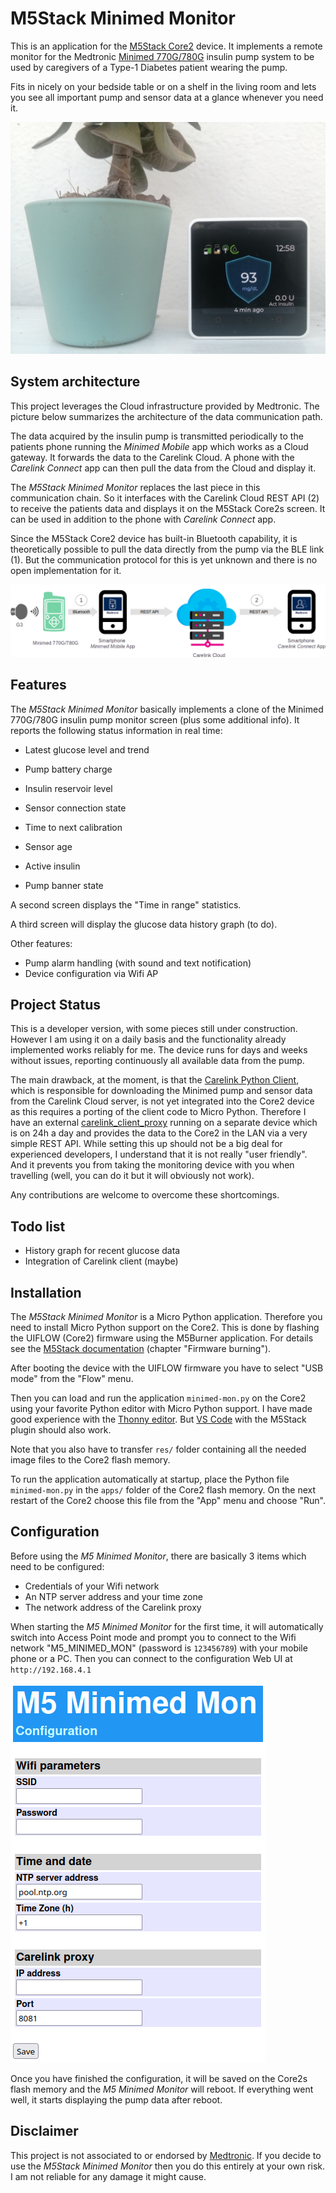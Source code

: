 # M5Stack Minimed Monitor
This is an application for the [M5Stack Core2](https://shop.m5stack.com/collections/m5-core/products/m5stack-core2-esp32-iot-development-kit?variant=35960244109476) device. It implements a remote monitor for the Medtronic [Minimed 770G/780G](https://www.medtronicdiabetes.com/products/minimed-770g-insulin-pump-system)  insulin pump system to be used by caregivers of a Type-1 Diabetes patient wearing the pump.

Fits in nicely on your bedside table or on a shelf in the living room and lets you see all important pump and sensor data at a glance whenever you need it.



![m5-minimed-monitor](img/m5-minimed-monitor.jpg)



## System architecture

This project leverages the Cloud infrastructure provided by Medtronic. The picture below summarizes the architecture of the data communication path.

The data acquired by the insulin pump is transmitted periodically to the patients phone running the *Minimed Mobile* app which works as a Cloud gateway. It forwards the data to the Carelink Cloud. A phone with the *Carelink Connect* app can then pull the data from the Cloud and display it.

The *M5Stack Minimed Monitor* replaces the last piece in this communication chain. So it interfaces with the Carelink Cloud REST API (2) to receive the patients data and displays it on the M5Stack Core2s screen. It can be used in addition to the phone with *Carelink Connect* app.

Since the M5Stack Core2 device has built-in Bluetooth capability, it is theoretically possible to pull the data directly from the pump via the BLE link (1). But the communication protocol for this is yet unknown and there is no open implementation for it.



![minimed 780g comms](img/minimed-780g-comms.png)

## Features

The *M5Stack Minimed Monitor* basically implements a clone of the Minimed 770G/780G insulin pump monitor screen (plus some additional info). It reports the following status information in real time:

* Latest glucose level and trend

* Pump battery charge

* Insulin reservoir level

* Sensor connection state

* Time to next calibration

* Sensor age

* Active insulin

* Pump banner state

  

A second screen displays the "Time in range" statistics. 

A third screen will display the glucose data history graph (to do).



Other features:

* Pump alarm handling (with sound and text notification)
* Device configuration via Wifi AP



## Project Status

This is a developer version, with some pieces still under construction. However I am using it on a daily basis and the functionality already implemented works reliably for me. The device runs for days and weeks without issues, reporting continuously all available data from the pump.

The main drawback, at the moment, is that the [Carelink Python Client](https://github.com/ondrej1024/carelink-python-client), which is responsible for downloading the Minimed pump and sensor data from the Carelink Cloud server, is not yet integrated into the Core2 device as this requires a porting of the client code to Micro Python. Therefore I have an external [carelink_client_proxy](https://github.com/ondrej1024/carelink-python-client/blob/main/carelink_client_proxy.py) running on a separate device which is on 24h a day and provides the data to the Core2 in the LAN via a very simple REST API. While setting this up should not be a big deal for experienced developers, I understand that it is not really "user friendly". And it prevents you from taking the monitoring device with you when travelling (well, you can do it but it will obviously not work). 

Any contributions are welcome to overcome these shortcomings.



## Todo list

* History graph for recent glucose data
* Integration of Carelink client (maybe)



## Installation

The *M5Stack Minimed Monitor* is a Micro Python application. Therefore you need to install Micro Python support on the Core2. This is done by flashing the UIFLOW (Core2) firmware using the M5Burner application. For details see the [M5Stack documentation](https://docs.m5stack.com/en/quick_start/m5core/m5stack_core_get_started_MicroPython) (chapter "Firmware burning").

After booting the device with the UIFLOW firmware you have to select "USB mode" from the "Flow" menu.

Then you can load and run the application  `minimed-mon.py`  on the Core2 using your favorite Python editor with Micro Python support. I have made good experience with the [Thonny editor](https://thonny.org). But [VS Code](https://code.visualstudio.com) with the M5Stack plugin should also work. 

Note that you also have to transfer `res/` folder containing all the needed image files to the Core2 flash memory.

To run the application automatically at startup, place the Python file `minimed-mon.py` in the `apps/` folder of the Core2 flash memory. On the next restart of the Core2 choose this file from the "App" menu and choose "Run".



## Configuration

Before using the *M5 Minimed Monitor*, there are basically 3 items which need to be configured:

* Credentials of your Wifi network
* An NTP server address and your time zone
* The network address of the Carelink proxy

When starting the *M5 Minimed Monitor* for the first time, it will automatically switch into Access Point mode and prompt you to connect to the Wifi network "M5_MINIMED_MON" (password is `123456789`) with your mobile phone or a PC. Then you can connect to the configuration Web UI at `http://192.168.4.1`

![confg webgui](img/config-webgui.png)



Once you have finished the configuration, it will be saved on the Core2s flash memory and the *M5 Minimed Monitor* will reboot. If everything went well, it starts displaying the pump data after reboot.



## Disclaimer

This project is not associated to or endorsed by [Medtronic](https://www.medtronicdiabetes.com). If you decide to use the *M5Stack Minimed Monitor* then you do this entirely at your own risk. I am not reliable for any damage it might cause. 

